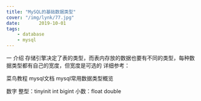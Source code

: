 ```yaml
---
title: "MySQL的基础数据类型"
cover: "/img/lynk/77.jpg"
date:       2019-10-01
tags:
	- database
	- mysql
---
```


<script>
window.location.href='https://blog.csdn.net/bt517840374/article/details/101828585';
</script>


一 介绍
存储引擎决定了表的类型，而表内存放的数据也要有不同的类型，每种数据类型都有自己的宽度，但宽度是可选的
详细参考：

菜鸟教程
mysql文档
mysql常用数据类型概览

数字
整型：tinyinit int bigint
小数：float double